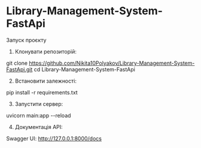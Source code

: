 # Library-Management-System-FastApi

Запуск проєкту

1) Клонувати репозиторій:

git clone https://github.com/Nikita10Polyakov/Library-Management-System-FastApi.git
cd Library-Management-System-FastApi

2) Встановити залежності:

pip install -r requirements.txt

3) Запустити сервер:

uvicorn main:app --reload

4) Документація API:

Swagger UI: http://127.0.0.1:8000/docs
